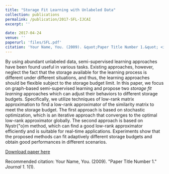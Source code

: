 ```yaml
---
title: "Storage Fit Learning with Unlabeled Data"
collection: publications
permalink: /publication/2017-SFL-IJCAI
excerpt: ''

date: 2017-04-24
venue: ''
paperurl: 'files/SFL.pdf'
citation: 'Your Name, You. (2009). &quot;Paper Title Number 1.&quot; <i>Journal 1</i>. 1(1).'
---
```

By using abundant unlabeled data, semi-supervised learning approaches have been found useful in various tasks. Existing approaches, however, neglect the fact that the storage available for the learning process is different under different situations, and thus, the learning approaches should be flexible subject to the storage budget limit. In this paper, we focus on graph-based semi-supervised learning and propose two _storage fit learning_ approaches which can adjust their behaviors to different storage budgets. Specifically, we utilize techniques of low-rank matrix approximation to find a low-rank approximator of the similarity matrix to meet the storage budget. The first approach is based on stochastic optimization, which is an iterative approach that converges to the optimal low-rank approximator globally. The second approach is based on Nystr{\"o}m method, which can find a good low-rank approximator efficiently and is suitable for real-time applications. Experiments show that the proposed methods can fit adaptively different storage budgets and obtain good performances in different scenarios.

[Download paper here](http://bojianhou.github.io/files/SFL.pdf)

Recommended citation: Your Name, You. (2009). "Paper Title Number 1." <i>Journal 1</i>. 1(1).
